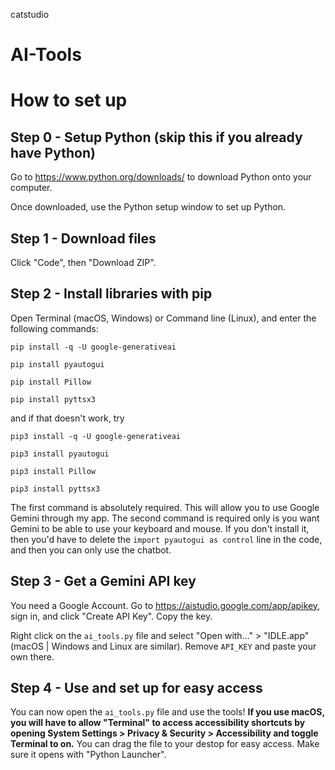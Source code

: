 catstudio
# AI-Tools

# How to set up

## Step 0 - Setup Python (skip this if you already have Python)

Go to https://www.python.org/downloads/ to download Python onto your computer.

Once downloaded, use the Python setup window to set up Python.

## Step 1 - Download files

Click "Code", then "Download ZIP".

## Step 2 - Install libraries with pip

Open Terminal (macOS, Windows) or Command line (Linux), and enter the following commands:

`pip install -q -U google-generativeai`

`pip install pyautogui`

`pip install Pillow`

`pip install pyttsx3`

and if that doesn't work, try

`pip3 install -q -U google-generativeai`

`pip3 install pyautogui`

`pip3 install Pillow`

`pip3 install pyttsx3`

The first command is absolutely required. This will allow you to use Google Gemini through my app. The second command is required only is you want Gemini to be able to use your keyboard and mouse. If you don't install it, then you'd have to delete the `import pyautogui as control` line in the code, and then you can only use the chatbot.

## Step 3 - Get a Gemini API key

You need a Google Account. Go to https://aistudio.google.com/app/apikey, sign in, and click "Create API Key". Copy the key.

Right click on the `ai_tools.py` file and select "Open with..." > "IDLE.app" (macOS | Windows and Linux are similar). Remove `API_KEY` and paste your own there.

## Step 4 - Use and set up for easy access

You can now open the `ai_tools.py` file and use the tools! **If you use macOS, you will have to allow "Terminal" to access accessibility shortcuts by opening System Settings > Privacy & Security > Accessibility and toggle Terminal to on.** You can drag the file to your destop for easy access. Make sure it opens with "Python Launcher".
